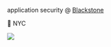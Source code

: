 application security @ [Blackstone](https://www.blackstone.com/)

📍 NYC

![](https://media.giphy.com/media/VeHN6Z1DD1E3TWAy8P/giphy.gif)
